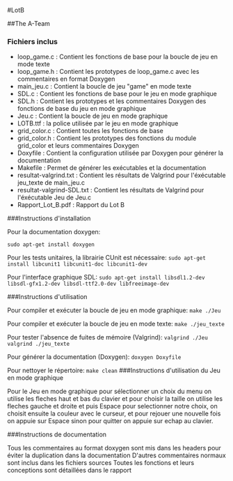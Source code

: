 #LotB

##The A-Team

### Fichiers inclus
* loop_game.c :  Contient les fonctions de base pour la boucle de jeu en mode texte
* loop_game.h : Contient les prototypes de loop_game.c avec les commentaires en format Doxygen
* main_jeu.c : Contient la boucle de jeu "game" en mode texte
* SDL.c : Contient les fonctions de base pour le jeu en mode graphique 
* SDL.h : Contient les prototypes et les commentaires Doxygen des fonctions de base du jeu en mode graphique
* Jeu.c : Contient la boucle de jeu en mode graphique 
* LOTB.ttf : la police utilisée par le jeu en mode graphique
* grid_color.c : Contient toutes les fonctions de base
* grid_color.h : Contient les prototypes des fonctions du module grid_color et leurs commentaires Doxygen
* Doxyfile : Contient la configuration utilisée par Doxygen pour générer la documentation
* Makefile : Permet de générer les exécutables et la documentation
* resultat-valgrind.txt : Contient les résultats de Valgrind pour l'éxécutable jeu_texte de main_jeu.c
* resultat-valgrind-SDL.txt : Contient les résultats de Valgrind pour l'éxécutable Jeu de Jeu.c
* Rapport_Lot_B.pdf : Rapport du Lot B


###Instructions d'installation

Pour la documentation doxygen:

`sudo apt-get install doxygen`

Pour les tests unitaires, la librairie CUnit est nécessaire:
`sudo apt-get install libcunit1 libcunit1-doc libcunit1-dev`

Pour l'interface graphique SDL:
`sudo apt-get install libsdl1.2-dev libsdl-gfx1.2-dev libsdl-ttf2.0-dev libfreeimage-dev`

###Instructions d'utilisation

Pour compiler et exécuter la boucle de jeu en mode graphique:
`make ./Jeu`


Pour compiler et exécuter la boucle de jeu en mode texte:
`make ./jeu_texte`

Pour tester l'absence de fuites de mémoire (Valgrind):
`valgrind ./Jeu`
`valgrind ./jeu_texte`

Pour générer la documentation (Doxygen):
`doxygen Doxyfile `

Pour nettoyer le répertoire:
`make clean`
###Instructions d'utilisation du Jeu en mode graphique 

Pour le Jeu en mode graphique pour sélectionner un choix du menu on utilise les fleches haut et bas du clavier et pour choisir la taille on utilise les fleches gauche et droite et puis Espace pour selectionner notre choix, on choisit ensuite la couleur avec le curseur, et pour rejouer une nouvelle fois on appuie sur Espace sinon pour quitter on appuie sur echap au clavier.

###Instructions de documentation

Tous les commentaires au format doxygen sont mis dans les headers pour éviter la duplication dans la documentation
D'autres commentaires normaux sont inclus dans les fichiers sources
Toutes les fonctions et leurs conceptions sont détaillées dans le rapport 



